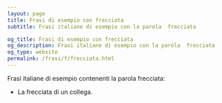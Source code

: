 ```yaml
---
layout: page
title: Frasi di esempio con frecciata 
subtitle: Frasi italiane di esempio con la parola  frecciata

og_title: Frasi di esempio con frecciata 
og_description: Frasi italiane di esempio con la parola  frecciata
og_type: website
permalink: /frasi/f/frecciata.html
---
```


Frasi italiane di esempio contenenti la parola frecciata:


- La frecciata di un collega.
